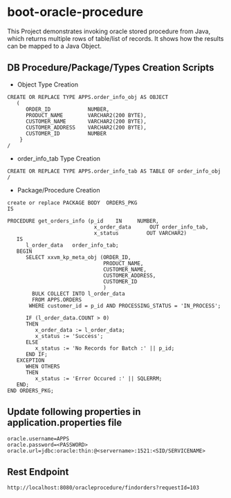 # boot-oracle-procedure

This Project demonstrates invoking oracle stored procedure from Java, which returns multiple rows of table/list of records. It shows how the results can be mapped to a Java Object.

## DB Procedure/Package/Types Creation Scripts

- Object Type Creation
```
CREATE OR REPLACE TYPE APPS.order_info_obj AS OBJECT
   (
      ORDER_ID            NUMBER,
      PRODUCT_NAME        VARCHAR2(200 BYTE),
      CUSTOMER_NAME       VARCHAR2(200 BYTE),
      CUSTOMER_ADDRESS    VARCHAR2(200 BYTE),
      CUSTOMER_ID         NUMBER
    }
/

```

- order_info_tab Type Creation
```
CREATE OR REPLACE TYPE APPS.order_info_tab AS TABLE OF order_info_obj
/
```
- Package/Procedure Creation
```
create or replace PACKAGE BODY  ORDERS_PKG
IS

PROCEDURE get_orders_info (p_id    IN     NUMBER,
                            x_order_data      OUT order_info_tab,
                            x_status         OUT VARCHAR2)
   IS
      l_order_data   order_info_tab;
   BEGIN
      SELECT xxvm_kp_meta_obj (ORDER_ID,
                               PRODUCT_NAME,
                               CUSTOMER_NAME,
                               CUSTOMER_ADDRESS,
                               CUSTOMER_ID
                               )
        BULK COLLECT INTO l_order_data
        FROM APPS.ORDERS
       WHERE customer_id = p_id AND PROCESSING_STATUS = 'IN_PROCESS';

      IF (l_order_data.COUNT > 0)
      THEN
         x_order_data := l_order_data;
         x_status := 'Success';
      ELSE
         x_status := 'No Records for Batch :' || p_id;
      END IF;
   EXCEPTION
      WHEN OTHERS
      THEN
         x_status := 'Error Occured :' || SQLERRM;
   END;
END ORDERS_PKG;
```

## Update following properties in application.properties file
```
oracle.username=APPS
oracle.password=<PASSWORD>
oracle.url=jdbc:oracle:thin:@<servername>:1521:<SID/SERVICENAME>
```

## Rest Endpoint
```
http://localhost:8080/oracleprocedure/findorders?requestId=103
```
